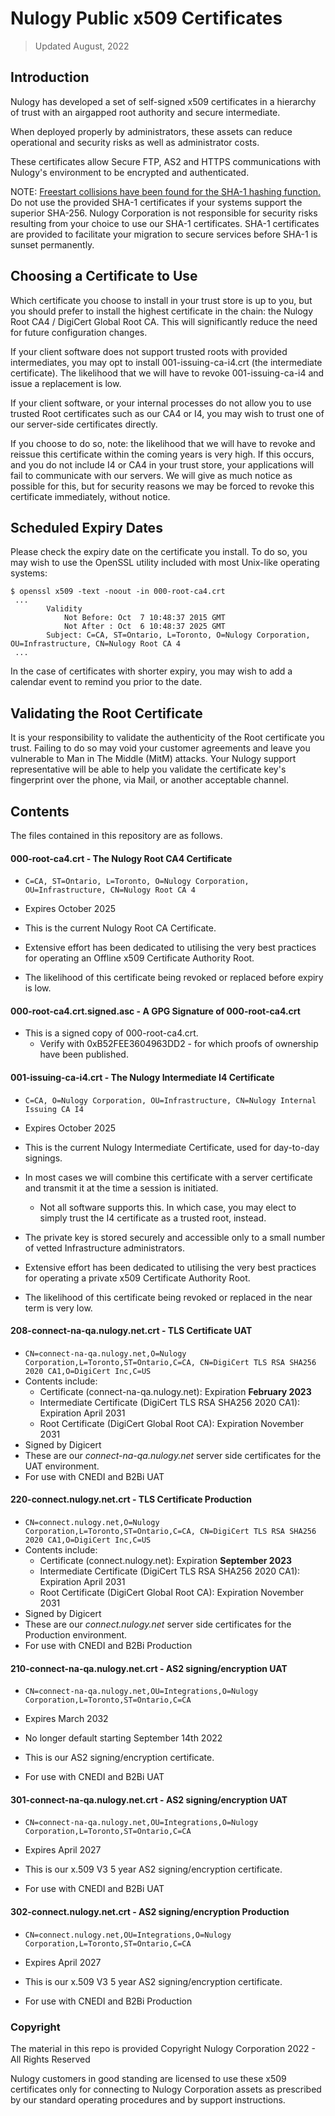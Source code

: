 # Nulogy Public x509 Certificates

> Updated August, 2022

## Introduction

Nulogy has developed a set of self-signed x509 certificates in a hierarchy of trust with an airgapped root authority and secure intermediate.

When deployed properly by administrators, these assets can reduce operational and security risks as well as administrator costs.

These certificates allow Secure FTP, AS2 and HTTPS communications with Nulogy's environment to be encrypted and authenticated.

NOTE: [Freestart collisions have been found for the SHA-1 hashing function.](https://sites.google.com/site/itstheshappening/) Do not use the provided SHA-1 certificates if your systems support the superior SHA-256. Nulogy Corporation is not responsible for security risks resulting from your choice to use our SHA-1 certificates. SHA-1 certificates are provided to facilitate your migration to secure services before SHA-1 is sunset permanently.

## Choosing a Certificate to Use

Which certificate you choose to install in your trust store is up to you, but you should prefer to install the highest certificate in the chain: the Nulogy Root CA4 / DigiCert Global Root CA. This will significantly reduce the need for future configuration changes.

If your client software does not support trusted roots with provided intermediates, you may opt to install 001-issuing-ca-i4.crt (the intermediate certificate).
The likelihood that we will have to revoke 001-issuing-ca-i4 and issue a replacement is low.

If your client software, or your internal processes do not allow you to use trusted Root certificates such as our CA4 or I4, you may wish to trust one of our server-side certificates directly.

If you choose to do so, note: the likelihood that we will have to revoke and reissue this certificate within the coming years is very high. If this occurs, and you do not include I4 or CA4 in your trust store, your applications will fail to communicate with our servers. We will give as much notice as possible for this, but for security reasons we may be forced to revoke this certificate immediately, without notice.

## Scheduled Expiry Dates

Please check the expiry date on the certificate you install. To do so, you may wish to use the OpenSSL utility included with most Unix-like operating systems:

```
$ openssl x509 -text -noout -in 000-root-ca4.crt
 ...
        Validity
            Not Before: Oct  7 10:48:37 2015 GMT
            Not After : Oct  6 10:48:37 2025 GMT
        Subject: C=CA, ST=Ontario, L=Toronto, O=Nulogy Corporation, OU=Infrastructure, CN=Nulogy Root CA 4
 ...
```

In the case of certificates with shorter expiry, you may wish to add a calendar event to remind you prior to the date.

## Validating the Root Certificate

It is your responsibility to validate the authenticity of the Root certificate you trust.
Failing to do so may void your customer agreements and leave you vulnerable to Man in The Middle (MitM) attacks.
Your Nulogy support representative will be able to help you validate the certificate key's fingerprint over the phone, via Mail, or another acceptable channel.

## Contents

The files contained in this repository are as follows.


#### 000-root-ca4.crt - The Nulogy Root CA4 Certificate

- `C=CA, ST=Ontario, L=Toronto, O=Nulogy Corporation, OU=Infrastructure, CN=Nulogy Root CA 4`
- Expires October 2025

- This is the current Nulogy Root CA Certificate.
- Extensive effort has been dedicated to utilising the very best practices for operating an Offline x509 Certificate Authority Root.
- The likelihood of this certificate being revoked or replaced before expiry is low.

#### 000-root-ca4.crt.signed.asc - A GPG Signature of 000-root-ca4.crt

- This is a signed copy of 000-root-ca4.crt.
  - Verify with 0xB52FEE3604963DD2 - for which proofs of ownership have been published.

#### 001-issuing-ca-i4.crt - The Nulogy Intermediate I4 Certificate

- `C=CA, O=Nulogy Corporation, OU=Infrastructure, CN=Nulogy Internal Issuing CA I4`
- Expires October 2025

- This is the current Nulogy Intermediate Certificate, used for day-to-day signings.
- In most cases we will combine this certificate with a server certificate and transmit it at the time a session is initiated.
  - Not all software supports this. In which case, you may elect to simply trust the I4 certificate as a trusted root, instead.
- The private key is stored securely and accessible only to a small number of vetted Infrastructure administrators.
- Extensive effort has been dedicated to utilising the very best practices for operating a private x509 Certificate Authority Root.
- The likelihood of this certificate being revoked or replaced in the near term is very low.

#### 208-connect-na-qa.nulogy.net.crt - TLS Certificate UAT

- `CN=connect-na-qa.nulogy.net,O=Nulogy Corporation,L=Toronto,ST=Ontario,C=CA, CN=DigiCert TLS RSA SHA256 2020 CA1,O=DigiCert Inc,C=US`
- Contents include:
    - Certificate (connect-na-qa.nulogy.net): Expiration **February 2023**
    - Intermediate Certificate (DigiCert TLS RSA SHA256 2020 CA1): Expiration April 2031
    - Root Certificate (DigiCert Global Root CA): Expiration November 2031  
- Signed by Digicert
- These are our *connect-na-qa.nulogy.net* server side certificates for the UAT environment.
- For use with CNEDI and B2Bi UAT

#### 220-connect.nulogy.net.crt - TLS Certificate Production

- `CN=connect.nulogy.net,O=Nulogy Corporation,L=Toronto,ST=Ontario,C=CA, CN=DigiCert TLS RSA SHA256 2020 CA1,O=DigiCert Inc,C=US`
- Contents include:
  - Certificate (connect.nulogy.net): Expiration **September 2023**
  - Intermediate Certificate (DigiCert TLS RSA SHA256 2020 CA1): Expiration April 2031
  - Root Certificate (DigiCert Global Root CA): Expiration November 2031
- Signed by Digicert
- These are our *connect.nulogy.net* server side certificates for the Production environment.
- For use with CNEDI and B2Bi Production

#### 210-connect-na-qa.nulogy.net.crt - AS2 signing/encryption UAT

- `CN=connect-na-qa.nulogy.net,OU=Integrations,O=Nulogy Corporation,L=Toronto,ST=Ontario,C=CA`
- Expires March 2032

- No longer default starting September 14th 2022
- This is our AS2 signing/encryption certificate.
- For use with CNEDI and B2Bi UAT


#### 301-connect-na-qa.nulogy.net.crt - AS2 signing/encryption UAT

- `CN=connect-na-qa.nulogy.net,OU=Integrations,O=Nulogy Corporation,L=Toronto,ST=Ontario,C=CA`
- Expires April 2027

- This is our x.509 V3 5 year AS2 signing/encryption certificate.
- For use with CNEDI and B2Bi UAT


#### 302-connect.nulogy.net.crt - AS2 signing/encryption Production

- `CN=connect.nulogy.net,OU=Integrations,O=Nulogy Corporation,L=Toronto,ST=Ontario,C=CA`
- Expires April 2027

- This is our x.509 V3 5 year AS2 signing/encryption certificate.
- For use with CNEDI and B2Bi Production



### Copyright

The material in this repo is provided Copyright Nulogy Corporation 2022 - All Rights Reserved

Nulogy customers in good standing are licensed to use these x509 certificates only for connecting to Nulogy Corporation assets as prescribed by our standard operating procedures and by support instructions.
